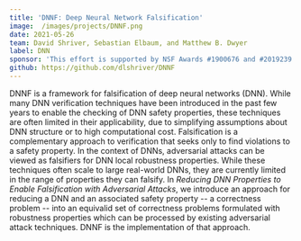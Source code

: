 ```yaml
---
title: 'DNNF: Deep Neural Network Falsification'
image:  /images/projects/DNNF.png
date: 2021-05-26
team: David Shriver, Sebastian Elbaum, and Matthew B. Dwyer 
label: DNN
sponsor: 'This effort is supported by NSF Awards #1900676 and #2019239'
github: https://github.com/dlshriver/DNNF
---
```


DNNF is a framework for falsification of deep neural networks (DNN).
While many DNN verification techniques have been introduced in the past few years to enable the checking of DNN safety properties, these techniques are often limited in their applicability, due to simplifying assumptions about DNN structure or to high computational cost.
Falsification is a complementary approach to verification that seeks only to find violations to a safety property.
In the context of DNNs, adversarial attacks can be viewed as falsifiers for DNN local robustness properties.
While these techniques often scale to large real-world DNNs, they are currently limited in the range of properties they can falsify.
In <i>Reducing DNN Properties to Enable Falsification with Adversarial Attacks</i>, we introduce an approach for reducing a DNN and an associated safety property -- a correctness problem -- into an equivalid set of correctness problems formulated with robustness properties which can be processed by existing adversarial attack techniques.
DNNF is the implementation of that approach.